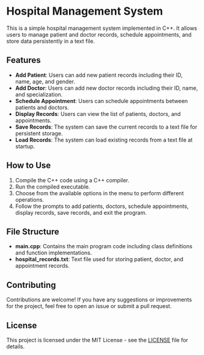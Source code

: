 # Hospital Management System

This is a simple hospital management system implemented in C++. It allows users to manage patient and doctor records, schedule appointments, and store data persistently in a text file.

## Features

- **Add Patient**: Users can add new patient records including their ID, name, age, and gender.
- **Add Doctor**: Users can add new doctor records including their ID, name, and specialization.
- **Schedule Appointment**: Users can schedule appointments between patients and doctors.
- **Display Records**: Users can view the list of patients, doctors, and appointments.
- **Save Records**: The system can save the current records to a text file for persistent storage.
- **Load Records**: The system can load existing records from a text file at startup.

## How to Use

1. Compile the C++ code using a C++ compiler.
2. Run the compiled executable.
3. Choose from the available options in the menu to perform different operations.
4. Follow the prompts to add patients, doctors, schedule appointments, display records, save records, and exit the program.

## File Structure

- **main.cpp**: Contains the main program code including class definitions and function implementations.
- **hospital_records.txt**: Text file used for storing patient, doctor, and appointment records.

## Contributing

Contributions are welcome! If you have any suggestions or improvements for the project, feel free to open an issue or submit a pull request.

## License

This project is licensed under the MIT License - see the [LICENSE](LICENSE) file for details.
